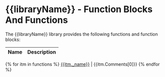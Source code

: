 # {{libraryName}} - Function Blocks And Functions

The {{libraryName}} library provides the following functions and function blocks:

Name | Description
---- | -----------
{% for itm in functions %}
[{{itm._name}}]({{itm._name}}.html) | {{itm.Comments[0]}}
{% endfor %}
